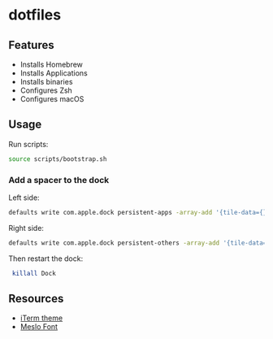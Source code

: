 # dotfiles

## Features

- Installs Homebrew
- Installs Applications
- Installs binaries
- Configures Zsh
- Configures macOS

## Usage

Run scripts:

```zsh
source scripts/bootstrap.sh
```

### Add a spacer to the dock

Left side:
```zsh
defaults write com.apple.dock persistent-apps -array-add '{tile-data={}; tile-type="spacer-tile";}'
```

Right side:
```zsh
defaults write com.apple.dock persistent-others -array-add '{tile-data={}; tile-type="spacer-tile";}'
```

Then restart the dock:
```zsh
 killall Dock
 ```

## Resources

- [iTerm theme](https://raw.githubusercontent.com/mbadolato/iTerm2-Color-Schemes/master/schemes/Framer.itermcolors)
- [Meslo Font](https://github.com/ryanoasis/nerd-fonts/blob/master/patched-fonts/Meslo/L/Regular/complete/Meslo%20LG%20L%20Regular%20Nerd%20Font%20Complete%20Mono.ttf)
